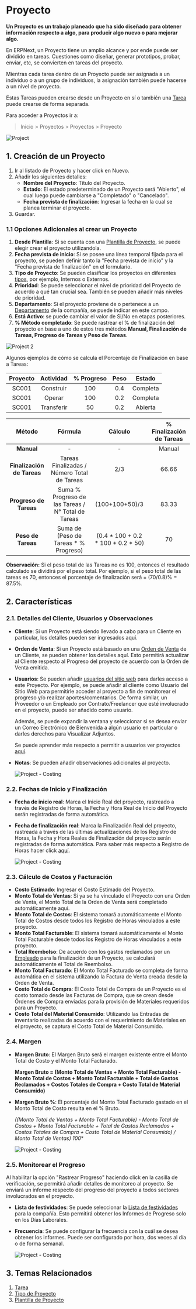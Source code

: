 <!-- add-breadcrumbs -->
# Proyecto

**Un Proyecto es un trabajo planeado que ha sido diseñado para obtener información respecto a algo, para producir algo nuevo o para mejorar algo.**

En ERPNext, un Proyecto tiene un amplio alcance y por ende puede ser dividido en tareas. Cuestiones como diseñar, generar prototipos, probar, enviar, etc, se convierten en tareas del proyecto. 

Mientras cada tarea dentro de un Proyecto puede ser asignada a un individuo o a un grupo de individuos, la asignación también puede hacerse a un nivel de proyecto. 

Estas Tareas pueden crearse desde un Proyecto en sí o también una [Tarea](/docs/user/manual/en/projects/tasks.html) puede crearse de forma separada.

Para acceder a Proyectos ir a:

> Inicio > Proyectos > Proyectos > Proyecto

<img class="screenshot" alt="Project" src="{{docs_base_url}}//assets/img/project/projects-project-intro.png">

## 1. Creación de un Proyecto

  1. Ir al listado de Proyecto y hacer click en Nuevo.
  2. Añadir los siguientes detalles:
      * **Nombre del Proyecto**: Título del Proyecto.
      * **Estado**: El estado predeterminado de un Proyecto será "Abierto", el cual luego puede cambiarse a "Completado" o "Cancelado".
      * **Fecha prevista de finalización**: Ingresar la fecha en la cual se planea terminar el proyecto.
  3. Guardar.

### 1.1 Opciones Adicionales al crear un Proyecto

  1. **Desde Plantilla**: Si se cuenta con una [Plantilla de Proyecto](/docs/user/manual/es/projects/project-template), se puede elegir crear el proyecto utilizandola. 
  2. **Fecha prevista de inicio**: Si se posee una línea temporal fijada para el proyecto, se pueden definir tanto la "Fecha prevista de inicio" y la "Fecha prevista de finalización" en el formulario.
  3. **Tipo de Proyecto**: Se pueden clasificar los proyectos en diferentes [tipos](/docs/user/manual/es/projects/project-type), por ejemplo, Internos o Externos. 
  4. **Prioridad**: Se puede seleccionar el nivel de prioridad del Proyecto de acuerdo a qué tan crucial sea. También se pueden añadir más niveles de prioridad. 
  5. **Departamento**: Si el proyecto proviene de o pertenece a un [Departamento](/docs/user/manual/en/human-resources/department) de la compañía, se puede indicar en este campo.
  6. **Está Activo**: se puede cambiar el valor de Si/No en etapas posteriores. 
  7. **% Método completado**: Se puede rastrear el % de finalización del proyecto en base a uno de estos tres métodos **Manual, Finalización de Tareas, Progreso de Tareas y Peso de Tareas**. 
  
  <img class="screenshot" alt="Project 2" src="{{docs_base_url}}/assets/img/project/project-proj.png">

 Algunos ejemplos de cómo se calcula el Porcentaje de Finalización en base a Tareas: 

  | Proyecto     | Actividad    | % Progreso     | Peso     | Estado      |
  |:-----------:|:------------:|:--------------:|:----------:|:----------:|
  | SC001       | Construir    | 100            | 0.4        | Completa   |
  | SC001       | Operar       | 100            | 0.2        | Completa   |
  | SC001       | Transferir   | 50             | 0.2        | Abierta    |

  | Método              | Fórmula                                            | Cálculo                   | % Finalización de Tareas     |
  |:-------------------:|:--------------------------------------------------:|:----------------------------------:|:--------------------:|
  | **Manual**          | -                                                  |-                                    | Manual              |
  | **Finalización de Tareas** | Tareas Finalizadas / Número Total de Tareas  | 2/3                                 | 66.66               |
  | **Progreso de Tareas** | Suma % Progreso de las Tareas / N° Total de Tareas| (100+100+50)/3                | 83.33               |
  | **Peso de Tareas** | Suma de (Peso de Tareas * % Progreso)           | (0.4 * 100 + 0.2 * 100 + 0.2 * 50)| 70                   |


**Observación:** Si el peso total de las Tareas no es 100, entonces el resultado calculado se dividirá por el peso total.
Por ejemplo, si el peso total de las tareas es 70, entonces el porcentaje de finalización será = (70/0.8)% = 87.5%.


## 2. Características

### 2.1. Detalles del Cliente, Usuarios y Observaciones

* **Cliente**: Si un Proyecto está siendo llevado a cabo para un Cliente en particular, los detalles pueden ser ingresados aquí. 
* **Orden de Venta**: Si un Proyecto está basado en una [Orden de Venta](/docs/user/manual/es/selling/sales-order) de un Cliente, se pueden obtener los detalles aquí. Esto permitirá actualizar al Cliente respecto al Progreso del proyecto de acuerdo con la Orden de Venta emitida. 
* **Usuarios**: Se pueden añadir [usuarios del sitio web](/docs/user/manual/es/setting-up/users-and-permissions/adding-users) para darles acceso a este Proyecto. Por ejemplo, se puede añadir al cliente como Usuario del Sitio Web para permitirle acceder al proyecto a fin de monitorear el progreso y/o realizar aportes/comentarios. De forma similar, un Proveedor o un Empleado por Contrato/Freelancer que esté involucrado en el proyecto, puede ser añadido como usuario.  

  Además, se puede expandir la ventana y seleccionar si se desea enviar un Correo Electrónico de Bienvenida a algún usuario en particular o darles derechos para Visualizar Adjuntos. 

  Se puede aprender más respecto a permitir a usuarios ver proyectos [aquí](/docs/user/manual/es/projects/project-customer-portal).

* **Notas**: Se pueden añadir observaciones adicionales al proyecto. 

  <img class="screenshot" alt="Project - Costing" src="{{docs_base_url}}/assets/img/project/projects-customer-users-notes.png">

### 2.2. Fechas de Inicio y Finalización

* **Fecha de inicio real**: Marca el Inicio Real del proyecto, rastreado a través de Registro de Horas, la Fecha y Hora Real de Inicio del Proyecto serán registradas de forma automática.  
* **Fecha de finalización real**: Marca la Finalización Real del proyecto, rastreada a través de las últimas actualizaciones de los Registro de Horas, la Fecha y Hora Reales de Finalización del proyecto serán registradas de forma automática. Para saber más respecto a Registro de Horas hacer click [aquí](/docs/user/manual/es/projects/timesheets/).

  <img class="screenshot" alt="Project - Costing" src="{{docs_base_url}}/assets/img/project/projects-start-time-end-time.png">

### 2.3. Cálculo de Costos y Facturación

* **Costo Estimado**: Ingresar el Costo Estimado del Proyecto.
* **Monto Total de Ventas**: Si ya se ha vinculado el Proyecto con una Orden de Venta, el Monto Total de la Orden de Venta será completado automáticamente aquí. 
* **Monto Total de Costos**: El sistema tomará automáticamente el Monto Total de Costos desde todos los Registro de Horas vinculados a este proyecto. 
* **Monto Total Facturable**: El sistema tomará automáticamente el Monto Total Facturable desde todos los Registro de Horas vinculados a este proyecto. 
* **Total Reembolso**: De acuerdo con los gastos reclamados por un [Empleado](/docs/user/manual/es/human-resources/employee) para la finalización de un Proyecto, se calculará automáticamente el Total de Reembolso.
* **Monto Total Facturado**: El Monto Total Facturado se completa de forma automática en el sistema utilizando la Factura de Venta creada desde la Orden de Venta. 
* **Costo Total de Compra**: El Costo Total de Compra de un Proyecto es el costo tomado desde las Facturas de Compra, que se crean desde Órdenes de Compra enviadas para la provisión de Materiales requeridos para un Proyecto. 
* **Costo Total del Material Consumido**: Utilizando las Entradas de inventario realizadas de acuerdo con el requerimiento de Materiales en el proyecto, se captura el Costo Total de Material Consumido.


### 2.4. Margen

* **Margen Bruto**: El Margen Bruto será el margen existente entre el Monto Total de Costo y el Monto Total Facturado.

  **Margen Bruto = (Monto Total de Ventas + Monto Total Facturable) - Monto Total de Costos + Monto Total Facturable + Total de Gastos Reclamados + Costos Totales de Compra + Costo Total de Material Consumido)**

* **Margen Bruto %**: El porcentaje del Monto Total Facturado gastado en el Monto Total de Costo resulta en el % Bruto.

  **((Monto Total de Ventas + Monto Total Facturable) - Monto Total de Costos + Monto Total Facturable + Total de Gastos Reclamados + Costos Totales de Compra + Costo Total de Material Consumido) / Monto Total de Ventas)* 100**

  <img class="screenshot" alt="Project - Costing" src="{{docs_base_url}}/assets/img/project/projects-costing-and-billing.png">

### 2.5. Monitorear el Progreso

Al habilitar la opción "Rastrear Progreso" haciendo click en la casilla de verificación, se permitirá añadir detalles de monitoreo al proyecto. Se enviará un informe respecto del progreso del proyecto a todos sectores involucrados en el proyecto.

* **Lista de festividades**: Se puede seleccionar la [Lista de festividades](/docs/user/manual/es/human-resources/holiday-list) para la compañía. Esto permitirá obtener los Informes de Progreso solo en los Días Laborales. 
* **Frecuencia**: Se puede configurar la frecuencia con la cuál se desea obtener los informes. Puede ser configurado por hora, dos veces al día o de forma semanal. 

  <img class="screenshot" alt="Project - Costing" src="{{docs_base_url}}/assets/img/project/projects-monitor-progress.png">

## 3. Temas Relacionados
  1. [Tarea](/docs/user/manual/es/projects/tasks)
  2. [Tipo de Proyecto](/docs/user/manual/es/projects/project-type)
  3. [Plantilla de Proyecto](/docs/user/manual/es/projects/project-template)

